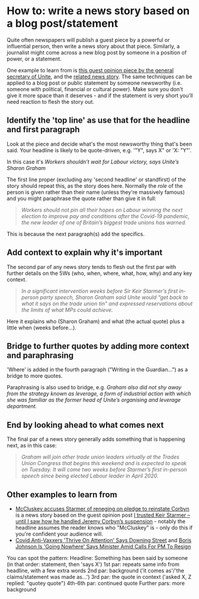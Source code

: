 # How to: write a news story based on a blog post/statement

Quite often newspapers will publish a guest piece by a powerful or influential person, then write a news story about that piece. Similarly, a journalist might come across a new blog post by someone in a position of power, or a statement.

One example to learn from is [this guest opinion piece by the general secretary of Unite](https://www.theguardian.com/commentisfree/2021/sep/12/union-unite-labour-workers-sharon-graham), and the [related news story](https://www.theguardian.com/uk-news/2021/sep/12/workers-shouldnt-wait-for-labour-victory-says-unites-sharon-graham). The same techniques can be applied to a blog post or public statement by someone newsworthy (i.e. someone with political, financial or cultural power). Make sure you don't give it more space than it deserves - and if the statement is very short you'll need reaction to flesh the story out.

## Identify the 'top line' as use that for the headline and first paragraph

Look at the piece and decide what's the most newsworthy thing that's been said. Your headline is likely to be quote-driven, e.g. '"Y", says X" or 'X: "Y"'.

In this case it's *Workers shouldn’t wait for Labour victory, says Unite’s Sharon Graham*

The first line proper (excluding any 'second headline' or standfirst) of the story should repeat this, as the story does here. Normally the *role* of the person is given rather than their name (unless they're massively famous) and you might paraphrase the quote rather than give it in full:

> *Workers should not pin all their hopes on Labour winning the next election to improve pay and conditions after the Covid-19 pandemic, the new leader of one of Britain’s biggest trade unions has warned.*

This is because the next paragraph(s) add the specifics.

## Add context to explain why it's important

The second par of any news story tends to flesh out the first par with further details on the 5Ws (who, when, where, what, how, why) and any key context. 

> *In a significant intervention weeks before Sir Keir Starmer’s first in-person party speech, Sharon Graham said Unite would “get back to what it says on the trade union tin” and expressed reservations about the limits of what MPs could achieve.*

Here it explains who (Sharon Graham) and what (the actual quote) plus a little when (weeks before...).

## Bridge to further quotes by adding more context and paraphrasing

'Where' is added in the fourth paragraph ("Writing in the Guardian...") as a bridge to more quotes. 

Paraphrasing is also used to bridge, e.g. *Graham also did not shy away from the strategy known as leverage, a form of industrial action with which she was familiar as the former head of Unite’s organising and leverage department.*

## End by looking ahead to what comes next

The final par of a news story generally adds something that is happening next, as in this case:

> *Graham will join other trade union leaders virtually at the Trades Union Congress that begins this weekend and is expected to speak on Tuesday. It will come two weeks before Starmer’s first in-person speech since being elected Labour leader in April 2020.*

## Other examples to learn from

* [McCluskey accuses Starmer of reneging on pledge to reinstate Corbyn](https://www.theguardian.com/politics/2021/sep/13/len-mccluskey-accuses-keir-starmer-reneging-pledge-reinstate-jeremy-corbyn-labour) is a news story based on the guest opinion post [I trusted Keir Starmer – until I saw how he handled Jeremy Corbyn’s suspension](https://www.theguardian.com/commentisfree/2021/sep/13/keir-starmer-jeremy-corbyn-suspension) - notably the headline assumes the reader knows who "McCluskey" is - only do this if you're confident your audience will. 
* [Covid Anti-Vaxxers 'Thrive On Attention' Says Downing Street](https://www.huffingtonpost.co.uk/entry/anti-vaxxers-thrive-attention-downing-street_uk_61dc1e45e4b04b42ab8258e9) and [Boris Johnson Is 'Going Nowhere' Says Minister Amid Calls For PM To Resign](https://www.huffingtonpost.co.uk/entry/boris-johnson-going-nowhere-michael-ellis-downing-street-party-may-20_uk_61dd7eb1e4b0d637aea70683)
 
You can spot the pattern:
Headline: Something has been said by someone (in that order: statement, then 'says X')
1st par: repeats same info from headline, with a few extra words
2nd par: background ('it comes as'/'the claims/statement was made as...')
3rd par: the quote in context ('asked X, Z replied: "quotey quote")
4th-6th par: continued quote
Further pars: more background

